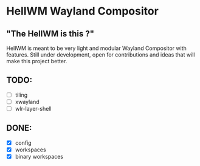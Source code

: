 # HellWM Wayland Compositor

## "The HellWM is this ?"

HellWM is meant to be very light and modular Wayland Compositor with features.
Still under development, open for contributions and ideas that will make this project better.

## TODO:
- [ ] tiling
- [ ] xwayland
- [ ] wlr-layer-shell

## DONE:
- [x] config
- [x] workspaces
- [x] binary workspaces
